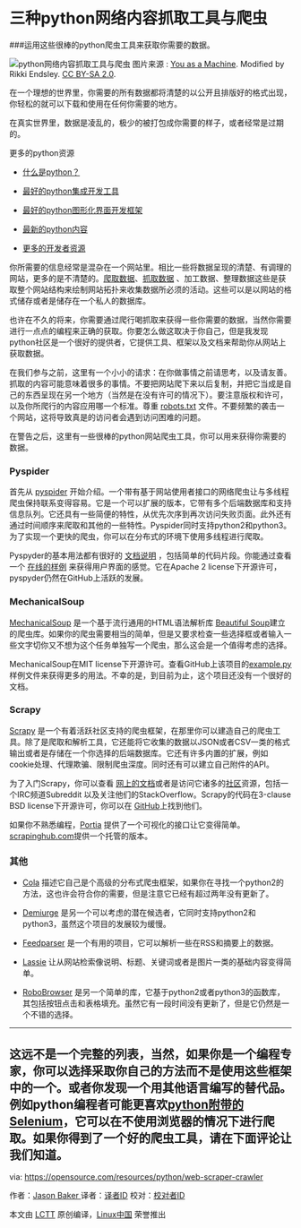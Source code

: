 三种python网络内容抓取工具与爬虫
============================================================

###运用这些很棒的python爬虫工具来获取你需要的数据。



![ python网络内容抓取工具与爬虫](https://opensource.com/sites/default/files/styles/image-full-size/public/lead-images/openweb-osdc-lead.png?itok=yjU4KliG "Python web scrapers and crawlers")
图片来源 : [You as a Machine][13]. Modified by Rikki Endsley. [CC BY-SA 2.0][14].

在一个理想的世界里，你需要的所有数据都将清楚的以公开且排版好的格式出现，你轻松的就可以下载和使用在任何你需要的地方。

在真实世界里，数据是凌乱的，极少的被打包成你需要的样子，或者经常是过期的。

更多的python资源

*   [什么是python？][1]

*   [最好的python集成开发工具][2]

*   [最好的python图形化界面开发框架][3]

*   [最新的python内容][4]

*   [更多的开发者资源][5]

你所需要的信息经常是混杂在一个网站里。相比一些将数据呈现的清楚、有调理的网站，更多的是不清楚的。[爬取数据][33]、[抓取数据][34] 、加工数据、整理数据这些是获取整个网站结构来绘制网站拓扑来收集数据所必须的活动。这些可以是以网站的格式储存或者是储存在一个私人的数据库。

也许在不久的将来，你需要通过爬行喝抓取来获得一些你需要的数据，当然你需要进行一点点的编程来正确的获取。你要怎么做这取决于你自己，但是我发现python社区是一个很好的提供者，它提供工具、框架以及文档来帮助你从网站上获取数据。

在我们参与之前，这里有一个小小的请求：在你做事情之前请思考，以及请友善。抓取的内容可能意味着很多的事情。不要把网站爬下来以后复制，并把它当成是自己的东西呈现在另一个地方（当然是在没有许可的情况下）。要注意版权和许可，以及你所爬行的内容应用哪一个标准。尊重 [robots.txt][15] 文件。不要频繁的袭击一个网站，这将导致真是的访问者会遇到访问困难的问题。

在警告之后，这里有一些很棒的python网站爬虫工具，你可以用来获得你需要的数据。

### Pyspider

首先从 [pyspider][16] 开始介绍。一个带有基于网站使用者接口的网络爬虫让与多线程爬虫保持联系变得容易。它是一个可以扩展的版本，它带有多个后端数据库和支持信息队列。它还具有一些简便的特性，从优先次序到再次访问失败页面。此外还有通过时间顺序来爬取和其他的一些特性。Pyspider同时支持python2和python3。为了实现一个更快的爬虫，你可以在分布式的环境下使用多线程进行爬取。

Pyspyder的基本用法都有很好的 [文档说明][17] ，包括简单的代码片段。你能通过查看一个 [在线的样例][18] 来获得用户界面的感觉。它在Apache 2 license下开源许可，pyspyder仍然在GitHub上活跃的发展。

### MechanicalSoup

[MechanicalSoup][19] 是一个基于流行通用的HTML语法解析库 [Beautiful Soup][20]建立的爬虫库。如果你的爬虫需要相当的简单，但是又要求检查一些选择框或者输入一些文字切你又不想为这个任务单独写一个爬虫，那么这会是一个值得考虑的选择。

MechanicalSoup在MIT license下开源许可。查看GitHub上该项目的[example.py][21]样例文件来获得更多的用法。不幸的是，到目前为止，这个项目还没有一个很好的文档。

### Scrapy

[Scrapy][22] 是一个有着活跃社区支持的爬虫框架，在那里你可以建造自己的爬虫工具。除了是爬取和解析工具，它还能将它收集的数据以JSON或者CSV一类的格式输出或者是存储在一个你选择的后端数据库。它还有许多内置的扩展，例如cookie处理、代理欺骗、限制爬虫深度。同时还有可以建立自己附件的API。

为了入门Scrapy，你可以查看 [网上的文档][23]或者是访问它诸多的[社区][24]资源，包括一个IRC频道Subreddit 以及关注他们的StackOverflow。Scrapy的代码在3-clause BSD license下开源许可，你可以在 [GitHub][25]上找到他们。

如果你不熟悉编程，[Portia][26] 提供了一个可视化的接口让它变得简单。[scrapinghub.com][27]提供一个托管的版本。

### 其他

*   [Cola][6] 描述它自己是个高级的分布式爬虫框架，如果你在寻找一个python2的方法，这也许会符合你的需要，但是注意它已经有超过两年没有更新了。
*   [Demiurge][7] 是另一个可以考虑的潜在候选者，它同时支持python2和python3，虽然这个项目的发展较为缓慢。
*   [Feedparser][8] 是一个有用的项目，它可以解析一些在RSS和摘要上的数据。

*   [Lassie][9] 让从网站检索像说明、标题、关键词或者是图片一类的基础内容变得简单。
*   [RoboBrowser][10] 是另一个简单的库，它基于python2或者python3的函数库，其包括按钮点击和表格填充。虽然它有一段时间没有更新了，但是它仍然是一个不错的选择。

* * *

这远不是一个完整的列表，当然，如果你是一个编程专家，你可以选择采取你自己的方法而不是使用这些框架中的一个。或者你发现一个用其他语言编写的替代品。例如python编程者可能更喜欢[python附带的][28] [Selenium][29]，它可以在不使用浏览器的情况下进行爬取。如果你得到了一个好的爬虫工具，请在下面评论让我们知道。
--------------------------------------------------------------------------------

via: https://opensource.com/resources/python/web-scraper-crawler

作者：[Jason Baker ][a]
译者：[译者ID](https://github.com/ZH1122)
校对：[校对者ID](https://github.com/校对者ID)

本文由 [LCTT](https://github.com/LCTT/TranslateProject) 原创编译，[Linux中国](https://linux.cn/) 荣誉推出

[a]:https://opensource.com/users/jason-baker
[1]:https://opensource.com/resources/python?intcmp=7016000000127cYAAQ
[2]:https://opensource.com/resources/python/ides?intcmp=7016000000127cYAAQ
[3]:https://opensource.com/resources/python/gui-frameworks?intcmp=7016000000127cYAAQ
[4]:https://opensource.com/tags/python?intcmp=7016000000127cYAAQ
[5]:https://developers.redhat.com/?intcmp=7016000000127cYAAQ
[6]:https://github.com/chineking/cola
[7]:https://github.com/matiasb/demiurge
[8]:https://github.com/kurtmckee/feedparser
[9]:https://github.com/michaelhelmick/lassie
[10]:https://github.com/jmcarp/robobrowser
[11]:https://opensource.com/resources/python/web-scraper-crawler?imm_mid=0f7103&cmp=em-prog-na-na-newsltr_20171007&rate=Wn1vUb9FpPK-IGQ1waRzgdIsDN3pXBH6rO2xnjoK_t4
[12]:https://opensource.com/user/19894/feed
[13]:https://www.flickr.com/photos/youasamachine/8025582590/in/photolist-decd6C-7pkccp-aBfN9m-8NEffu-3JDbWb-aqf5Tx-7Z9MTZ-rnYTRu-3MeuPx-3yYwA9-6bSLvd-irmvxW-5Asr4h-hdkfCA-gkjaSQ-azcgct-gdV5i4-8yWxCA-9G1qDn-5tousu-71V8U2-73D4PA-iWcrTB-dDrya8-7GPuxe-5pNb1C-qmnLwy-oTxwDW-3bFhjL-f5Zn5u-8Fjrua-bxcdE4-ddug5N-d78G4W-gsYrFA-ocrBbw-pbJJ5d-682rVJ-7q8CbF-7n7gDU-pdfgkJ-92QMx2-aAmM2y-9bAGK1-dcakkn-8rfyTz-aKuYvX-hqWSNP-9FKMkg-dyRPkY
[14]:https://creativecommons.org/licenses/by/2.0/
[15]:http://www.robotstxt.org/
[16]:https://github.com/binux/pyspider
[17]:http://docs.pyspider.org/en/latest/
[18]:http://demo.pyspider.org/
[19]:https://github.com/hickford/MechanicalSoup
[20]:https://www.crummy.com/software/BeautifulSoup/
[21]:https://github.com/hickford/MechanicalSoup/blob/master/example.py
[22]:https://scrapy.org/
[23]:https://doc.scrapy.org/en/latest/
[24]:https://scrapy.org/community/
[25]:https://github.com/scrapy/scrapy
[26]:https://github.com/scrapinghub/portia
[27]:https://portia.scrapinghub.com/
[28]:https://selenium-python.readthedocs.io/
[29]:https://github.com/SeleniumHQ/selenium
[30]:https://opensource.com/users/jason-baker
[31]:https://opensource.com/users/jason-baker
[32]:https://opensource.com/resources/python/web-scraper-crawler?imm_mid=0f7103&cmp=em-prog-na-na-newsltr_20171007#comments
[33]:https://en.wikipedia.org/wiki/Web_crawler
[34]:https://en.wikipedia.org/wiki/Web_scraping

